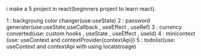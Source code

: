 i make a 5 project in react(beginners project to learn react).

1 : backgroung color changer(use:useState)
2 : password generater(use:useState,useCallback , useEffect , useRef)
3 : currency converted(use: custom hooks , useState , useEffect , useId)
4 : minicontext (use: useContext and contextProvider{contextApi})
5 : todolist(use: useContext and contextApi with using localstroage)
